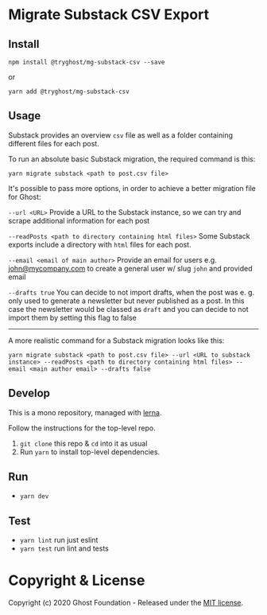 # Migrate Substack CSV Export

## Install

`npm install @tryghost/mg-substack-csv --save`

or

`yarn add @tryghost/mg-substack-csv`


## Usage

Substack provides an overview `csv` file as well as a folder containing different files for each post.

To run an absolute basic Substack migration, the required command is this:

`yarn migrate substack <path to post.csv file>`

It's possible to pass more options, in order to achieve a better migration file for Ghost:

`--url <URL>`
Provide a URL to the Substack instance, so we can try and scrape additional information for each post

`--readPosts <path to directory containing html files>`
Some Substack exports include a directory with `html` files for each post.

`--email <email of main author>`
Provide an email for users e.g. john@mycompany.com to create a general user w/ slug `john` and provided email

`--drafts true`
You can decide to not import drafts, when the post was e. g. only used to generate a newsletter but never published as a post. In this case the newsletter would be classed as `draft` and you can decide to not import them by setting this flag to false

<hr>

A more realistic command for a Substack migration looks like this:

`yarn migrate substack <path to post.csv file> --url <URL to substack instance> --readPosts <path to directory containing html files> --email <main author email> --drafts false`

## Develop

This is a mono repository, managed with [lerna](https://lernajs.io/).

Follow the instructions for the top-level repo.
1. `git clone` this repo & `cd` into it as usual
2. Run `yarn` to install top-level dependencies.


## Run

- `yarn dev`


## Test

- `yarn lint` run just eslint
- `yarn test` run lint and tests




# Copyright & License

Copyright (c) 2020 Ghost Foundation - Released under the [MIT license](LICENSE).
